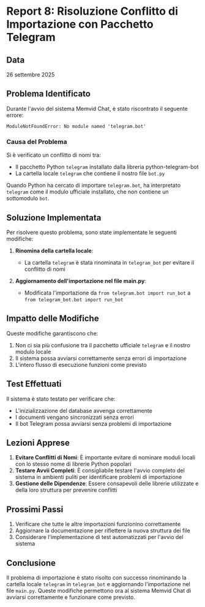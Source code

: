 # Report 8: Risoluzione Conflitto di Importazione con Pacchetto Telegram

## Data
26 settembre 2025

## Problema Identificato

Durante l'avvio del sistema Memvid Chat, è stato riscontrato il seguente errore:

```
ModuleNotFoundError: No module named 'telegram.bot'
```

### Causa del Problema
Si è verificato un conflitto di nomi tra:
- Il pacchetto Python `telegram` installato dalla libreria python-telegram-bot
- La cartella locale `telegram` che contiene il nostro file `bot.py`

Quando Python ha cercato di importare `telegram.bot`, ha interpretato `telegram` come il modulo ufficiale installato, che non contiene un sottomodulo `bot`.

## Soluzione Implementata

Per risolvere questo problema, sono state implementate le seguenti modifiche:

1. **Rinomina della cartella locale**:
   - La cartella `telegram` è stata rinominata in `telegram_bot` per evitare il conflitto di nomi

2. **Aggiornamento dell'importazione nel file main.py**:
   - Modificata l'importazione da `from telegram.bot import run_bot` a `from telegram_bot.bot import run_bot`

## Impatto delle Modifiche

Queste modifiche garantiscono che:
1. Non ci sia più confusione tra il pacchetto ufficiale `telegram` e il nostro modulo locale
2. Il sistema possa avviarsi correttamente senza errori di importazione
3. L'intero flusso di esecuzione funzioni come previsto

## Test Effettuati

Il sistema è stato testato per verificare che:
- L'inizializzazione del database avvenga correttamente
- I documenti vengano sincronizzati senza errori
- Il bot Telegram possa avviarsi senza problemi di importazione

## Lezioni Apprese

1. **Evitare Conflitti di Nomi**: È importante evitare di nominare moduli locali con lo stesso nome di librerie Python popolari
2. **Testare Avvii Completi**: È consigliabile testare l'avvio completo del sistema in ambienti puliti per identificare problemi di importazione
3. **Gestione delle Dipendenze**: Essere consapevoli delle librerie utilizzate e della loro struttura per prevenire conflitti

## Prossimi Passi

1. Verificare che tutte le altre importazioni funzionino correttamente
2. Aggiornare la documentazione per riflettere la nuova struttura dei file
3. Considerare l'implementazione di test automatizzati per l'avvio del sistema

## Conclusione

Il problema di importazione è stato risolto con successo rinominando la cartella locale `telegram` in `telegram_bot` e aggiornando l'importazione nel file `main.py`. Queste modifiche permettono ora al sistema Memvid Chat di avviarsi correttamente e funzionare come previsto.
